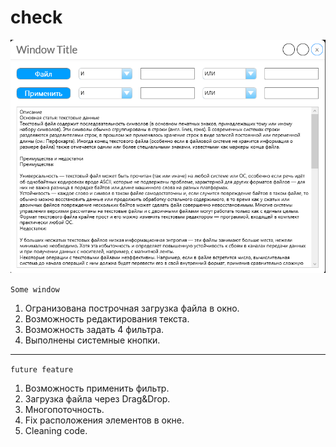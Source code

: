 # check

![screenshot](screens/screen.png?raw=true)

`Some window`
1. Огранизована построчная загрузка файла в окно.
2. Возможность редактирования текста.
3. Возможность задать 4 фильтра.
4. Выполнены системные кнопки.


---
`future feature`
1. Возможность применить фильтр.
2. Загрузка файла через Drag&Drop.
3. Многопоточность.
4. Fix расположения элементов в окне.
5. Cleaning code.
